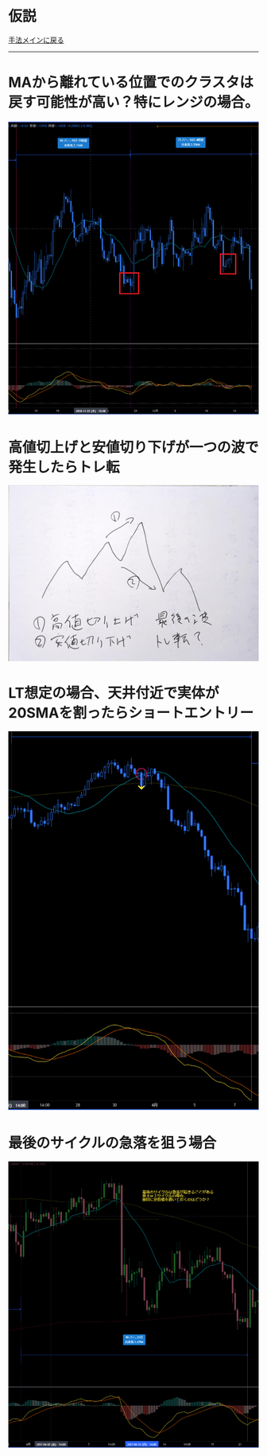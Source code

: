 # 仮説
[手法メインに戻る](../index.md)

---
# MAから離れている位置でのクラスタは戻す可能性が高い？特にレンジの場合。
![](img/2022-12-22-20-45-49.png)

# 高値切上げと安値切り下げが一つの波で発生したらトレ転
![](img/2022-12-22-20-46-58.png)

# LT想定の場合、天井付近で実体が20SMAを割ったらショートエントリー
![](img/2022-12-22-20-50-46.png)

# 最後のサイクルの急落を狙う場合
![](img/2022-12-22-21-16-36.png)

